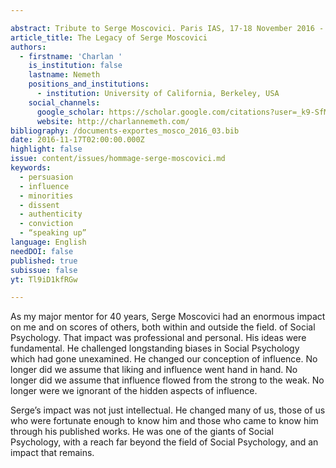 ```yaml
---

abstract: Tribute to Serge Moscovici. Paris IAS, 17-18 November 2016 - Session 1
article_title: The Legacy of Serge Moscovici
authors:
  - firstname: 'Charlan '
    is_institution: false
    lastname: Nemeth
    positions_and_institutions:
      - institution: University of California, Berkeley, USA
    social_channels:
      google_scholar: https://scholar.google.com/citations?user=_k9-SfMAAAAJ&hl=en
      website: http://charlannemeth.com/
bibliography: /documents-exportes_mosco_2016_03.bib
date: 2016-11-17T02:00:00.000Z
highlight: false
issue: content/issues/hommage-serge-moscovici.md
keywords:
  - persuasion
  - influence
  - minorities
  - dissent
  - authenticity
  - conviction
  - “speaking up”
language: English
needDOI: false
published: true
subissue: false
yt: Tl9iD1kfRGw

---
```



As my major mentor for 40 years, Serge Moscovici had an enormous impact on me and on scores of others, both within and outside the field. of Social Psychology. That impact was professional and personal. His ideas were fundamental. He challenged longstanding biases in Social Psychology which had gone unexamined. He changed our conception of influence. No longer did we assume that liking and influence went hand in hand. No longer did we assume that influence flowed from the strong to the weak. No longer were we ignorant of the hidden aspects of influence.

Serge’s impact was not just intellectual. He changed many of us, those of us who were fortunate enough to know him and those who came to know him through his published works. He was one of the giants of Social Psychology, with a reach far beyond the field of Social Psychology, and an impact that remains.

<Youtube yt="Tl9iD1kfRGw" caption="The legacy of Serge Moscovici"></Youtube>